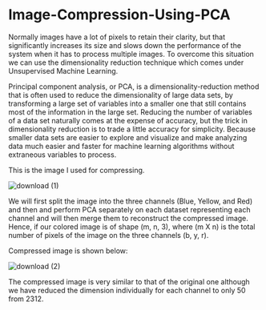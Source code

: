 # Image-Compression-Using-PCA

Normally images have a lot of pixels to retain their clarity, but that significantly increases its size and slows down the performance of the system when it has to process multiple images. To overcome this situation we can use the dimensionality reduction technique which comes under Unsupervised Machine Learning.

Principal component analysis, or PCA, is a dimensionality-reduction method that is often used to reduce the dimensionality of large data sets, by transforming a large set of variables into a smaller one that still contains most of the information in the large set.
Reducing the number of variables of a data set naturally comes at the expense of accuracy, but the trick in dimensionality reduction is to trade a little accuracy for simplicity. Because smaller data sets are easier to explore and visualize and make analyzing data much easier and faster for machine learning algorithms without extraneous variables to process.

This is the image I used for compressing.

![download (1)](https://user-images.githubusercontent.com/96775630/209915815-18f77221-4f95-49bd-98d3-779a656a8bc1.png)


We will first split the image into the three channels (Blue, Yellow, and Red) and then and perform PCA separately on each dataset representing each channel and will then merge them to reconstruct the compressed image. Hence, if our colored image is of shape (m, n, 3), where (m X n) is the total number of pixels of the image on the three channels (b, y, r).

Compressed image is shown below:

![download (2)](https://user-images.githubusercontent.com/96775630/209915996-edd48f71-dbb7-4abe-bfe2-dbd43ff97f77.png)

The compressed image is very similar to that of the original one although we have reduced the dimension individually for each channel to only 50 from 2312.
